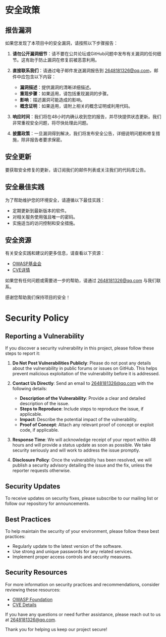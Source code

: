 # 安全政策

## 报告漏洞

如果您发现了本项目中的安全漏洞，请按照以下步骤报告：

1. **请勿公开漏洞细节**：请不要在公共论坛或GitHub问题中发布有关漏洞的任何细节。这有助于防止漏洞在修复前被恶意利用。

2. **直接联系我们**：请通过电子邮件发送漏洞报告到 [2648181326@qq.com](mailto:2648181326@qq.com)，邮件中应包含以下内容：
   - **漏洞描述**：提供漏洞的清晰详细描述。
   - **重现步骤**：如果适用，请包括重现漏洞的步骤。
   - **影响**：描述漏洞可能造成的影响。
   - **概念证明**：如果适用，请附上相关的概念证明或利用代码。

3. **响应时间**：我们将在48小时内确认收到您的报告，并尽快提供状态更新。我们非常重视安全问题，将尽快处理此问题。

4. **披露政策**：一旦漏洞得到解决，我们将发布安全公告，详细说明问题和修复措施，除非报告者要求保密。

## 安全更新

要获取安全修复的更新，请订阅我们的邮件列表或关注我们的代码库公告。

## 安全最佳实践

为了帮助维护您的环境安全，请遵循以下最佳实践：
- 定期更新到最新版本的软件。
- 对相关服务使用强且唯一的密码。
- 实施适当的访问控制和安全措施。

## 安全资源

有关安全实践和建议的更多信息，请查看以下资源：
- [OWASP基金会](https://owasp.org/)
- [CVE详情](https://cve.mitre.org/cve/)

如果您有任何问题或需要进一步的帮助，请通过 [2648181326@qq.com](mailto:2648181326@qq.com) 与我们联系。

感谢您帮助我们保持项目的安全！


# Security Policy

## Reporting a Vulnerability

If you discover a security vulnerability in this project, please follow these steps to report it:

1. **Do Not Post Vulnerabilities Publicly**: Please do not post any details about the vulnerability in public forums or issues on GitHub. This helps prevent malicious exploitation of the vulnerability before it is addressed.

2. **Contact Us Directly**: Send an email to [2648181326@qq.com](mailto:2648181326@qq.com) with the following details:
   - **Description of the Vulnerability**: Provide a clear and detailed description of the issue.
   - **Steps to Reproduce**: Include steps to reproduce the issue, if applicable.
   - **Impact**: Describe the potential impact of the vulnerability.
   - **Proof of Concept**: Attach any relevant proof of concept or exploit code, if applicable.

3. **Response Time**: We will acknowledge receipt of your report within 48 hours and will provide a status update as soon as possible. We take security seriously and will work to address the issue promptly.

4. **Disclosure Policy**: Once the vulnerability has been resolved, we will publish a security advisory detailing the issue and the fix, unless the reporter requests otherwise.

## Security Updates

To receive updates on security fixes, please subscribe to our mailing list or follow our repository for announcements.

## Best Practices

To help maintain the security of your environment, please follow these best practices:
- Regularly update to the latest version of the software.
- Use strong and unique passwords for any related services.
- Implement proper access controls and security measures.

## Security Resources

For more information on security practices and recommendations, consider reviewing these resources:
- [OWASP Foundation](https://owasp.org/)
- [CVE Details](https://cve.mitre.org/cve/)

If you have any questions or need further assistance, please reach out to us at [2648181326@qq.com](mailto:2648181326@qq.com).

Thank you for helping us keep our project secure!
